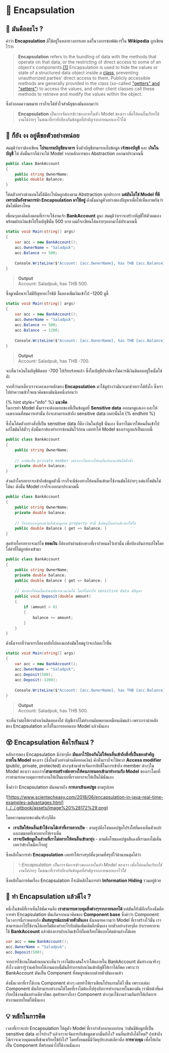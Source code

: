 # 💖 Encapsulation

## 🤔 มันคืออะไร ?

คำว่า **Encapsulation** มีใช้อยู่ในหลายวงการเลย แต่ในวงการซอฟต์แวร์ใน **Wikipedia** ถูกเขียนไว้ว่า

> **Encapsulation** refers to the bundling of data with the methods that operate on that data, or the restricting of direct access to some of an object's components.[\[1\]](https://en.wikipedia.org/wiki/Encapsulation_%28computer_programming%29#cite_note-Rogers01-1) Encapsulation is used to hide the values or state of a structured data object inside a [class](https://en.wikipedia.org/wiki/Class_%28computer_programming%29), preventing unauthorized parties' direct access to them. Publicly accessible methods are generally provided in the class \(so-called ["getters" and "setters"](https://en.wikipedia.org/wiki/Mutator_method)\) to access the values, and other client classes call these methods to retrieve and modify the values within the object.

ซึ่งถ้าถอดความหมาย เราก็จะได้หัวใจสำคัญของมันออกมาว่า

> **Encapsulation** เป็นการจัดการข้าวของภายในตัว Model ของเรา เพื่อให้คนอื่นเรียกใช้งานได้ง่ายๆ ในขณะที่เรายังป้องกันข้อมูลที่สำคัญจากภายนอกเอาไว้ได้

## 🤨 ก็ยัง งง อยู่ดีขอตัวอย่างหน่อย

สมมุติว่าเราต้องเขียน **โปรแกรมบัญชีธนาคาร** ซึ่งตัวบัญชีสามารถเก็บข้อมูล **เจ้าของบัญชี** และ **เงินในบัญชี** ได้ ดังนั้นเราก็น่าจะได้ Model จากหลักการของ Abstraction ออกมาประมาณนี้

```csharp
public class BankAccount
{
    public string OwnerName;
    public double Balance;
}
```

โค้ดตัวอย่างด้านบนไม่ได้มีอะไรผิดถูกต้องตาม Abstraction ทุกประการ **แต่มันไม่ใช่ Model ที่ดีเพราะมันยังขาดการนำ Encapsulation มาใช้อยู่** ดังนั้นมาดูตัวอย่างของปัญหาเพื่อให้เห็นภาพกันว่ามันไม่ดีตรงไหน

เพื่อนๆลองคิดถึงตอนที่เราจะใช้งานเจ้า **BankAccount** ดูนะ สมมุติว่าเราจะสร้างบัญชีให้ตัวผมเอง พร้อมฝากเงินเข้าไปในบัญชีนั้น 500 บาท ผมก็จะเขียนโค้ดง่ายๆออกมาได้ประมาณนี้

```csharp
static void Main(string[] args)
{
    var acc = new BankAccount();
    acc.OwnerName = "Saladpuk";
    acc.Balance += 500;

    Console.WriteLine($"Account: {acc.OwnerName}, has THB {acc.Balance}.");
}
```

> **Output**  
> Account: Saladpuk, has THB 500.

ซึ่งดูเหมือนจะไม่มีปัญหาอะไรชิมิ งั้นลองเพิ่มเงินเข้าไป -1200 ดูดิ๊

```csharp
static void Main(string[] args)
{
    var acc = new BankAccount();
    acc.OwnerName = "Saladpuk";
    acc.Balance += 500;
    acc.Balance -= 1200;

    Console.WriteLine($"Account: {acc.OwnerName}, has THB {acc.Balance}.");
}
```

> **Output**  
> Account: Saladpuk, has THB -700.

จะเห็นว่าเงินในบัญชีติดลบ -700 ไปเรียบร้อยแล้ว ซึ่งในบัญชีปรกติเราไม่ควรมีเงินติดลบอยู่ในนั้นใช่ป่ะ 

จากที่ว่ามาเดี๋ยวเราจะลองเอาหลักของ **Encapsulation** มาใช้ดูบ้างว่ามันจะมาช่วยเราได้ยังไง ซึ่งเราไปทำความเข้าใจแนวคิดของมันนิดหนึ่งก่อนว่า

{% hint style="info" %}
**แนวคิด**  
ในการทำ Model นั้นเราจะต้องแยกของที่เป็นข้อมูลที่ **Sensitive data** ออกมาดูแลเอง และให้เฉพาะคนที่สมควรเท่านั้น ถึงจะสามารถเข้าถึง sensitive data เหล่านั้นได้
{% endhint %}

ซึ่งในโค้ดตัวอย่างสิ่งที่เป็น sensitive data ก็คือ เงินในบัญชี นั่นเอง ซึ่งเราไม่ควรให้คนอื่นเข้าไปแก้ไขมันได้มั่วๆ ดังนั้นเราต้องทำการซ่อนมันไว้ก่อน เลยทำให้ Model ของเราถูกแก้เป็นแบบนี้

```csharp
public class BankAccount
{
    public string OwnerName;
    
    // แก้มันเป็น private member เพราะเราไม่อยากให้คนอื่นเข้ามาแก้มันได้มั่วซั่ว
    private double balance;
}
```

ส่วนถ้าใครอยากจะเข้าถึงข้อมูลตัวนี้ เราก็จะมีช่องทางให้คนอื่นเข้ามาใช้งานมันได้ง่ายๆ แต่แก้ไขมันไม่ได้นะ ดังนั้น Model เราก็จะออกมาประมาณนี้

```csharp
public class BankAccount
{
    public string OwnerName;
    private double balance;

    // ใครอยากจะดูยอดเงินก็เข้ามาดูผ่าน property ตัวนี้ ซึ่งมันดูได้อย่างเดียวแก้ไม่ได้
    public double Balance { get => balance; }
}
```

สุดท้ายใครอยากจะแก้ไข **ยอดเงิน** ก็ต้องทำผ่านช่องทางที่เรากำหนดไว้เท่านั้น เพื่อป้องกันการแก้ไขโดยใส่ค่าที่ไม่ถูกต้องเข้ามา

```csharp
public class BankAccount
{
    public string OwnerName;
    private double balance;
    public double Balance { get => balance; }
    
    // ช่องทางให้คนอื่นเข้ามาเพิ่มจำนวนเงินได้ โดยที่ไม่ทำให้ sensitive data มีปัญหา
    public void Deposit(double amount)
    {
        if (amount > 0)
        {
            balance += amount;
        }
    }
}
```

ดังนั้นจากที่ว่ามาเราก็ลองกลับไปลองแกล้งมันใหม่ดูว่าจะเกิดอะไรขึ้น

```csharp
static void Main(string[] args)
{
    var acc = new BankAccount();
    acc.OwnerName = "Saladpuk";
    acc.Deposit(500);
    acc.Deposit(-1200);

    Console.WriteLine($"Account: {acc.OwnerName}, has THB {acc.Balance}.");
}
```

> **Output**  
> Account: Saladpuk, has THB 500.

จะเห็นว่าต่อให้เราฝากเงินติดลบลงไป บัญชีเราก็ไม่ทำงานผิดพลาดเหมือนเดิมแล้ว เพราะเรานำหลักของ Encapsulation มาใส่ในการออกแบบ Model แล้วนั่นเอง

## 😵 Encapsulation คือไรกันแน่ ?

หลักการของ Encapsulation มีง่ายๆคือ **มันเอาไว้ป้องกันไม่ให้คนอื่นเข้าถึงสิ่งที่เป็นของสำคัญภายใน Model** ของเรา \(ซึ่งในตัวอย่างด้านคือยอดเงิน\) ดังนั้นเราก็จะใช้พวก **Access modifier** \(public, private, protected\) ต่างๆเข้ามาช่วยจัดการสิทธิ์ในการเข้าถึง member ต่างๆใน Model ของเรา และเราก็**สามารถสร้างช่องทางให้คนภายนอกเข้ามาทำงานกับ Model** ของเราโดยที่เราสามารถควบคุมการทำงานให้เป็นแบบที่เราอยากจะให้เป็นได้นั่นเอง

ซึ่งคำว่า Encapsulation มันหมายถึง **การเอาเข้าแคปซูล** ตามรูปเลย

![https://www.scientecheasy.com/2018/06/encapsulation-in-java-real-time-examples-advantages.html](../../.gitbook/assets/image%20%28172%29.png)

โดยความหมายของมันจริงๆก็คือ 

* **เราเปิดให้คนอื่นเข้าใช้งานได้เท่าที่เราอยากเปิด** - ตามรูปคือโซนแคปซูลโปร่งใสที่มองเห็นตัวแปรและเมธอตที่เขาอยากให้เราเห็น
* **เราจะปิดข้อมูลในส่วนที่เราไม่อยากให้คนอื่นเข้ามายุ่ง** - ตามคือโซนแคปซูลสีแดงที่เรามองไม่เห็นเลยว่าข้างในมีอะไรอยู่

ซึ่งหลักในการทำ **Encapsulation** เลยทำให้เราสรุปสั้นๆตามที่สรุปไว้ด้านบนสุดได้ว่า

> ✨_Encapsulation เป็นการจัดการข้าวของภายในตัว Model ของเรา เพื่อให้คนอื่นเรียกใช้งานได้ง่ายๆ ในขณะที่เรายังป้องกันข้อมูลที่สำคัญจากภายนอกเอาไว้ได้_

ซึ่งหลักในการคิดเรื่อง Encapsulation ก็จะมีหลักในการทำ **Information Hiding** รวมอยู่ด้วย

## 🤔 ทำ Encapsulation แล้วดีไง ?

หนึ่งในข้อดีที่เราเห็นได้ชัดเจนคือ **เราสามารถควบคุมสิ่งต่างๆจากภายนอกได้** แต่มันก็ยังมีอีกเรื่องนั่นคือ การทำ Encapsulation มันเกิดจากแนวคิดของ **Component base** ซึ่งคำว่า Component ในวงการนี้เราหมายถึง **มันสมบูรณ์แบบด้วยตัวมันเอง** นั่นหมายความว่า Model ที่เราสร้างไว้นั้น เราสามารถเอาไปใช้งานได้เลยไม่ต้องทำอะไรกับมันเพิ่มเติมอีกนั่นเอง ยกตัวอย่างง่ายๆคือ ถ้าเราอยากจะใช้ **BankAccount** แล้วต้องการฝากเงินเข้าไปก็แค่เรียกใช้แบบโค้ดด้านล่างได้เลย

```csharp
var acc = new BankAccount();
acc.OwnerName = "Saladpuk";
acc.Deposit(500);
```

จากการใช้งานโค้ดด้านบนจะเห็นว่า เราไม่ต้องสนใจว่าโค้ดภายใน BankAccount มันทำงานจริงๆยังไง แต่เรารู้ว่าแค่เรียกใช้งานแบบนี้มันก็ทำการฝากเงินเข้าบัญชีให้เราได้ก็พอ เพราะว่า BankAccount มันเป็น Component ที่สมบูรณ์แบบด้วยตัวมันเองแล้ว

ดังนั้นเวลาที่เราใช้งาน Component ต่างๆ เลยทำให้เราเขียนโปรแกรมได้ไวขึ้น เพราะแต่ละ Component มันก็สามารถทำงานได้โดยที่เราไม่ต้องไปยุ่งกับการทำงานภายในของมัน เรามีหน้าที่แค่เรียกใช้งานมันอย่างเดียวก็พอ สุดท้ายเราก็เอา Component ต่างๆมาใช้งานร่วมกันทำให้เกิดการทำงานแบบใหม่ได้นั่นเอง

## 💡 หลักในการคิด

เวลาที่เราจะทำ Encapsulation ให้ดูตัว Model ที่เรากำลังออกแบบก่อน ว่ามันมีข้อมูลที่เป็น sensitive data อะไรบ้าง? แล้วเราจะจัดการกับข้อมูลพวกนั้นยังไง? คนอื่นเข้าถึงได้ไหม? ถ้าเข้าถึงได้เราจะควบคุมคนที่เข้ามาเรียกใช้ยังไง? โดยทั้งหมดนี่มีวัตถุประสงค์เดียวคือ **การควบคุม** เพื่อให้เกิดเป็น Component ที่พร้อมนำไปใช้งานนั่นเอง 


